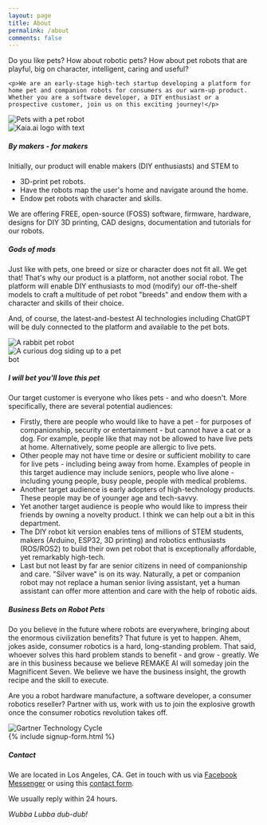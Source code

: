 ```yaml
---
layout: page
title: About
permalink: /about
comments: false
---
```

<div class="row justify-content-between">
<div class="col-md-8 pt-4">
    <p>Do you like pets? How about robotic pets? How about pet robots that are playful, big on character, intelligent, caring and useful?</p>

    <p>We are an early-stage high-tech startup developing a platform for home pet and companion robots for consumers as our warm-up product. Whether you are a software developer, a DIY enthusiast or a prospective customer, join us on this exciting journey!</p>
</div>

<div class="col-md-4 pt-4">
    <div class="text-center">
    <img src="{{site.baseurl}}/assets/images/webp/landing-page-bg-clip-mirrored-shorter-transparent-1.webp" alt="Pets with a pet robot" class="img-fluid" style="max-height: 200px;"/>
    </div>
</div>
</div>

<div class="row justify-content-between">
<div class="col-md-4 pt-4">
    <div class="text-center">
    <img src="{{site.baseurl}}/assets/images/webp/kaia-ai-logo-with-text.webp" alt="Kaia.ai logo with text" class="img-fluid" style="max-height: 200px;"/>
    </div>
</div>

<div class="col-md-8 pt-4">
<h5 class="h5">By makers - for makers</h5>

<p>Initially, our product will enable makers (DIY enthusiasts) and STEM to</p>

<ul>
    <li>3D-print pet robots.</li>
    <li>Have the robots map the user's home and navigate around the home.</li>
    <li>Endow pet robots with character and skills.</li>
</ul>

<p>We are offering FREE, open-source (FOSS) software, firmware, hardware, designs for DIY 3D printing, CAD designs, documentation and tutorials for our robots.</p>
</div>
</div>

<div class="row justify-content-between">
<div class="col-md-8 pt-4">
    <h5 class="h5">Gods of mods</h5>

<p>Just like with pets, one breed or size or character does not fit all. We get that! That's why our product is a platform, not another social robot. The platform will enable DIY enthusiasts to mod (modify) our off-the-shelf models to craft a multitude of pet robot "breeds" and endow them with a character and skills of their choice.</p>

<p>And, of course, the latest-and-bestest AI technologies including ChatGPT will be duly connected to the platform and available to the pet bots.</p>

</div>

<div class="col-md-4 pt-4">
    <div class="text-center">
    <img src="{{site.baseurl}}/assets/images/webp/rabbit-bot-white.webp" alt="A rabbit pet robot" class="img-fluid" style="max-height: 200px;"/>
    </div>
</div>
</div>

<div class="row justify-content-between">
<div class="col-md-4 pt-4">
    <div class="text-center">
    <img src="{{site.baseurl}}/assets/images/webp/curious-dog.webp" alt="A curious dog siding up to a pet bot" class="img-fluid" style="max-width: 240px;"/>
    </div>
</div>

<div class="col-md-8 pb-4">
<h5 class="h5">I will bet you'll love this pet</h5>

<p>Our target customer is everyone who likes pets - and who doesn't. More specifically, there are several potential audiences:</p>

<ul>
    <li>Firstly, there are people who would like to have a pet - for purposes of companionship, security or entertainment - but cannot have a cat or a dog. For example, people like that may not be allowed to have live pets at home. Alternatively, some people are allergic to live pets.</li>
    <li>Other people may not have time or desire or sufficient mobility to care for live pets - including being away from home. Examples of people in this target audience may include seniors, people who live alone - including young people, busy people, people with medical problems.</li>
    <li>Another target audience is early adopters of high-technology products. These people may be of younger age and tech-savvy.</li>
    <li>Yet another target audience is people who would like to impress their friends by owning a novelty product. I think we can help out a bit in this department.</li>
    <li>The DIY robot kit version enables tens of millions of STEM students, makers (Arduino, ESP32, 3D printing) and robotics enthusiasts (ROS/ROS2) to build their own pet robot that is exceptionally affordable, yet remarkably high-tech.</li>
    <li>Last but not least by far are senior citizens in need of companionship and care. "Silver wave" is on its way. Naturally, a pet or companion robot may not replace a human senior living assistant, yet a human assistant can offer more attention and care with the help of robotic aids.</li>
</ul>
</div>
</div>

<div class="row justify-content-between">
<div class="col-md-8 pt-4">
    <h5 class="h5">Business Bets on Robot Pets</h5>

<p>Do you believe in the future where robots are everywhere, bringing about the enormous civilization benefits? That future is yet to happen. Ahem, jokes aside, consumer robotics is a hard, long-standing problem. That said, whoever solves this hard problem stands to benefit - and grow - greatly. We are in this business because we believe REMAKE AI will someday join the Magnificent Seven. We believe we have the business insight, the growth recipe and the skill to execute.</p>

<p>Are you a robot hardware manufacture, a software developer, a consumer robotics reseller? Partner with us, work with us to join the explosive growth once the consumer robotics revolution takes off.
</p>
</div>

<div class="col-md-4 pt-4">
    <div class="text-center">
    <img src="{{site.baseurl}}/assets/images/webp/Gartner_tech_cycle.webp" alt="Gartner Technology Cycle" class="img-fluid" style="max-height: 250px;"/>
    </div>
</div>
</div>

<div class="row justify-content-between">
<div class="col-md-6 pt-4">
{% include signup-form.html %}
</div>

<div class="col-md-6 pt-4">
<h5 class="h5" id="contact">Contact</h5>

<p>We are located in Los Angeles, CA. Get in touch with us via <a href="{{ site.facebook_url }}">Facebook Messenger</a> or using this <a href="https://us4.list-manage.com/contact-form?u=ce7793379be11c5c705d99df0&form_id=1bc48ab0e8e259a853cd481de8a4f1b2">contact form</a>.</p>

<p>We usually reply within 24 hours.</p>

<p><em>Wubba Lubba dub-dub!</em></p>
</div>
</div>
